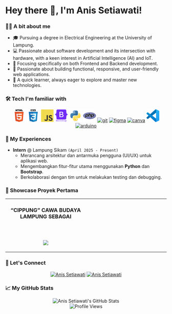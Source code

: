 <h1>Hey there 👋, I'm Anis Setiawati!</h1>

### 🧑‍💻 A bit about me
- 🎓 Pursuing a degree in Electrical Engineering at the University of Lampung.
- 💻 Passionate about software development and its intersection with hardware, with a keen interest in Artificial Intelligence (AI) and IoT.
- 🚀 Focusing specifically on both Frontend and Backend development.
- 🎯 Passionate about building functional, responsive, and user-friendly web applications.
- 🌱 A quick learner, always eager to explore and master new technologies.

### 🛠️ Tech I'm familiar with
<p align="center">
  <a href="https://www.w3.org/html/" target="_blank" rel="noreferrer"><img src="https://raw.githubusercontent.com/devicons/devicon/master/icons/html5/html5-original-wordmark.svg" alt="html5" width="40" height="40"/></a>
  <a href="https://www.w3schools.com/css/" target="_blank" rel="noreferrer"><img src="https://raw.githubusercontent.com/devicons/devicon/master/icons/css3/css3-original-wordmark.svg" alt="css3" width="40" height="40"/></a>
  <a href="https://developer.mozilla.org/en-US/docs/Web/JavaScript" target="_blank" rel="noreferrer"><img src="https://raw.githubusercontent.com/devicons/devicon/master/icons/javascript/javascript-original.svg" alt="javascript" width="40" height="40"/></a>
  <a href="https://getbootstrap.com" target="_blank" rel="noreferrer"><img src="https://raw.githubusercontent.com/devicons/devicon/master/icons/bootstrap/bootstrap-plain-wordmark.svg" alt="bootstrap" width="40" height="40"/></a>
  <a href="https://www.python.org" target="_blank" rel="noreferrer"><img src="https://raw.githubusercontent.com/devicons/devicon/master/icons/python/python-original.svg" alt="python" width="40" height="40"/></a>
  <a href="https://www.php.net" target="_blank" rel="noreferrer"><img src="https://raw.githubusercontent.com/devicons/devicon/master/icons/php/php-original.svg" alt="php" width="40" height="40"/></a>
  <a href="https://git-scm.com/" target="_blank" rel="noreferrer"><img src="https://www.vectorlogo.zone/logos/git-scm/git-scm-icon.svg" alt="git" width="40" height="40"/></a>
  <a href="https://www.figma.com/" target="_blank" rel="noreferrer"><img src="https://www.vectorlogo.zone/logos/figma/figma-icon.svg" alt="figma" width="40" height="40"/></a>
  <a href="https://www.canva.com/" target="_blank" rel="noreferrer"><img src="https://www.vectorlogo.zone/logos/canva/canva-icon.svg" alt="canva" width="40" height="40"/></a>
  <a href="https://code.visualstudio.com/" target="_blank" rel="noreferrer"><img src="https://raw.githubusercontent.com/devicons/devicon/master/icons/vscode/vscode-original.svg" alt="vscode" width="40" height="40"/></a>
  <a href="https://www.arduino.cc/" target="_blank" rel="noreferrer"><img src="https://cdn.jsdelivr.net/gh/devicons/devicon/icons/arduino/arduino-original-wordmark.svg" alt="arduino" width="40" height="40"/></a>
</p>

### 💼 My Experiences
- **Intern** @ Lampung Sikam `(April 2025 - Present)`
  - Merancang arsitektur dan antarmuka pengguna (UI/UX) untuk aplikasi web.
  - Mengembangkan fitur-fitur utama menggunakan **Python** dan **Bootstrap**.
  - Berkolaborasi dengan tim untuk melakukan testing dan debugging.

### 📌 Showcase Proyek Pertama

<table>
  <tr>
    <td width="50%" valign="top">
      <h3 align="center">“CIPPUNG” CAWA BUDAYA LAMPUNG SEBAGAI <br> </h3>
      <p> 
        <br><br>
        <p align="center">
          <a href="https://github.com/ANISSETIAWATI/cippung-cawa-budaya-lampung" target="_blank">
            <img src="https://img.shields.io/badge/Lihat_Kode-181717?style=for-the-badge&logo=github&logoColor=white">
          </a>
        </p>
      </p>
    </td>
    <td width="50%" valign="top" align="center">
      <a href="https://github.com/ANISSETIAWATI/cippung-cawa-budaya-lampung" target="_blank">
        <img src="">
      </a>
    </td>
  </tr>
</table>

### 🤝 Let's Connect
<p align="center">
  <a href="https://www.linkedin.com/in/anis-setiawati" target="blank"><img align="center" src="https://raw.githubusercontent.com/rahuldkjain/github-profile-readme-generator/master/src/images/icons/Social/linked-in-alt.svg" alt="Anis Setiawati" height="30" width="40" /></a>
  <a href="https://instagram.com/anssetwt_26" target="blank"><img align="center" src="https://raw.githubusercontent.com/rahuldkjain/github-profile-readme-generator/master/src/images/icons/Social/instagram.svg" alt="Anis Setiawati" height="30" width="40" /></a>
</p>

### 📈 My GitHub Stats
<p align="center">
  <img src="https://github-readme-stats.vercel.app/api?username=ANISSETIAWATI&show_icons=true&hide_border=true&theme=tokyonight&include_all_commits=true&count_private=true" alt="Anis Setiawati's GitHub Stats" />
  <br/>
  <img src="https://komarev.com/ghpvc/?username=ANISSETIAWATI&style=flat-square&color=blue" alt="Profile Views"/>
</p>
